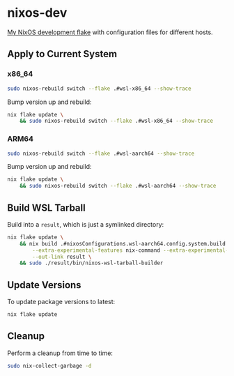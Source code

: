 # nixos-dev

[My NixOS development flake](https://nixos.wiki/wiki/flakes) with configuration files for different hosts.

## Apply to Current System

### __x86_64__

```bash
sudo nixos-rebuild switch --flake .#wsl-x86_64 --show-trace
```

Bump version up and rebuild:

```bash
nix flake update \
    && sudo nixos-rebuild switch --flake .#wsl-x86_64 --show-trace
```

### __ARM64__

```bash
sudo nixos-rebuild switch --flake .#wsl-aarch64 --show-trace
```

Bump version up and rebuild:

```bash
nix flake update \
    && sudo nixos-rebuild switch --flake .#wsl-aarch64 --show-trace
```

## Build WSL Tarball

Build into a ```result```, which is just a symlinked directory:

```bash
nix flake update \
    && nix build .#nixosConfigurations.wsl-aarch64.config.system.build.tarballBuilder \
        --extra-experimental-features nix-command --extra-experimental-features flakes \
        --out-link result \
    && sudo ./result/bin/nixos-wsl-tarball-builder
```

## Update Versions

To update package versions to latest:

```bash
nix flake update
```

## Cleanup

Perform a cleanup from time to time:

```bash
sudo nix-collect-garbage -d
```
